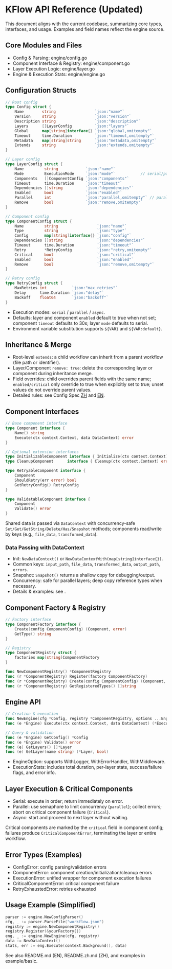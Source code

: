 # KFlow API Reference (Updated)

This document aligns with the current codebase, summarizing core types, interfaces, and usage. Examples and field names reflect the engine source.

## Core Modules and Files
- Config & Parsing: engine/config.go
- Component Interface & Registry: engine/component.go
- Layer Execution Logic: engine/layer.go
- Engine & Execution Stats: engine/engine.go

## Configuration Structs

```go
// Root config
type Config struct {
    Name        string                 `json:"name"`
    Version     string                 `json:"version"`
    Description string                 `json:"description"`
    Layers      []LayerConfig          `json:"layers"`
    Global      map[string]interface{} `json:"global,omitempty"`
    Timeout     time.Duration          `json:"timeout,omitempty"`
    Metadata    map[string]string      `json:"metadata,omitempty"`
    Extends     string                 `json:"extends,omitempty"`
}

// Layer config
type LayerConfig struct {
    Name         string            `json:"name"`
    Mode         ExecutionMode     `json:"mode"`           // serial/parallel/async
    Components   []ComponentConfig `json:"components"`
    Timeout      time.Duration     `json:"timeout"`
    Dependencies []string          `json:"dependencies"`
    Enabled      bool              `json:"enabled"`
    Parallel     int               `json:"parallel,omitempty"` // parallelism limit
    Remove       bool              `json:"remove,omitempty"`
}

// Component config
type ComponentConfig struct {
    Name         string                 `json:"name"`
    Type         string                 `json:"type"`
    Config       map[string]interface{} `json:"config"`
    Dependencies []string               `json:"dependencies"`
    Timeout      time.Duration          `json:"timeout"`
    Retry        *RetryConfig           `json:"retry,omitempty"`
    Critical     bool                   `json:"critical"`
    Enabled      bool                   `json:"enabled"`
    Remove       bool                   `json:"remove,omitempty"`
}

// Retry config
type RetryConfig struct {
    MaxRetries int           `json:"max_retries"`
    Delay      time.Duration `json:"delay"`
    Backoff    float64       `json:"backoff"`
}
```

- Execution modes: `serial` / `parallel` / `async`.
- Defaults: layer and component `enabled` default to true when not set; component `timeout` defaults to 30s; layer `mode` defaults to serial.
- Environment variable substitution supports `${VAR}` and `${VAR:default}`.

## Inheritance & Merge
- Root-level `extends`: a child workflow can inherit from a parent workflow (file path or identifier).
- Layer/Component `remove: true`: delete the corresponding layer or component during inheritance merge.
- Field overrides: child overrides parent fields with the same name; `enabled/critical` only override to true when explicitly set to true; unset values do not override parent values.
- Detailed rules: see Config Spec [ZH](docs/config-spec.md) and [EN](docs/config-spec.en.md).

## Component Interfaces

```go
// Base component interface
type Component interface {
    Name() string
    Execute(ctx context.Context, data DataContext) error
}

// Optional extension interfaces
type InitializableComponent interface { Initialize(ctx context.Context) error }
type CleanupComponent      interface { Cleanup(ctx context.Context) error }

type RetryableComponent interface {
    Component
    ShouldRetry(err error) bool
    GetRetryConfig() RetryConfig
}

type ValidatableComponent interface {
    Component
    Validate() error
}
```

Shared data is passed via `DataContext` with concurrency-safe `Set/Get/GetString/Delete/Has/Snapshot` methods; components read/write by keys (e.g., `file_data`, `transformed_data`).

### Data Passing with DataContext
- Init: `NewDataContext()` or `NewDataContextWith(map[string]interface{})`.
- Common keys: `input_path`, `file_data`, `transformed_data`, `output_path`, `errors`.
- Snapshot: `Snapshot()` returns a shallow copy for debugging/output.
- Concurrency: safe for parallel layers; deep copy reference types when necessary.
- Details & examples: see <mcfile name="data-context.en.md" path="/Users/kangyujian/goProject/kflow/docs/data-context.en.md"></mcfile>.

## Component Factory & Registry

```go
// Factory interface
type ComponentFactory interface {
    Create(config ComponentConfig) (Component, error)
    GetType() string
}

// Registry
type ComponentRegistry struct {
    factories map[string]ComponentFactory
}

func NewComponentRegistry() *ComponentRegistry
func (r *ComponentRegistry) Register(factory ComponentFactory)
func (r *ComponentRegistry) Create(config ComponentConfig) (Component, error)
func (r *ComponentRegistry) GetRegisteredTypes() []string
```

## Engine API

```go
// Creation & execution
func NewEngine(cfg *Config, registry *ComponentRegistry, options ...EngineOption) (*Engine, error)
func (e *Engine) Execute(ctx context.Context, data DataContext) (*ExecutionStats, error)

// Query & validation
func (e *Engine) GetConfig() *Config
func (e *Engine) Validate() error
func (e) GetLayers() []*Layer
func (e) GetLayer(name string) (*Layer, bool)
```

- EngineOption: supports WithLogger, WithErrorHandler, WithMiddleware.
- ExecutionStats: includes total duration, per-layer stats, success/failure flags, and error info.

## Layer Execution & Critical Components
- Serial: execute in order; return immediately on error.
- Parallel: use semaphore to limit concurrency (`parallel`); collect errors; abort on critical component failure (`Critical`).
- Async: start and proceed to next layer without waiting.

Critical components are marked by the `critical` field in component config; failures produce `CriticalComponentError`, terminating the layer or entire workflow.

## Error Types (Examples)
- ConfigError: config parsing/validation errors
- ComponentError: component creation/initialization/cleanup errors
- ExecutionError: unified wrapper for component execution failures
- CriticalComponentError: critical component failure
- RetryExhaustedError: retries exhausted

## Usage Example (Simplified)

```go
parser := engine.NewConfigParser()
cfg, _ := parser.ParseFile("workflow.json")
registry := engine.NewComponentRegistry()
registry.Register(&yourFactory{})
eng, _ := engine.NewEngine(cfg, registry)
data := NewDataContext()
stats, err := eng.Execute(context.Background(), data)
```

See also README.md (EN), README.zh.md (ZH), and examples in example/basic.